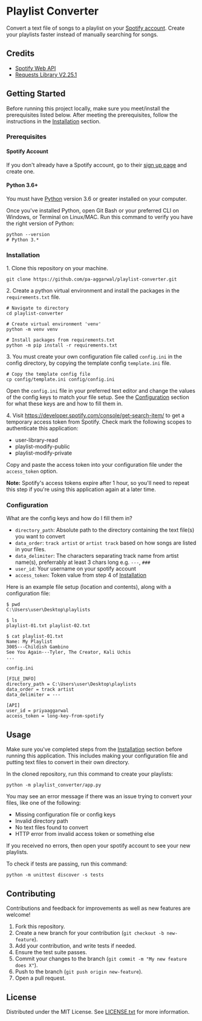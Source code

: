 # Playlist Converter

Convert a text file of songs to a playlist on your <a href="https://open.spotify.com/">Spotify account</a>. Create your playlists faster instead of manually searching for songs.

## Credits

* <a href="https://developer.spotify.com/documentation/web-api/">Spotify Web API</a>
* <a href="https://docs.python-requests.org/en/master/">Requests Library V2.25.1</a>

## Getting Started

Before running this project locally, make sure you meet/install the prerequisites listed below. After meeting the prerequisites, follow the instructions in the [Installation](#Installation) section.

### Prerequisites

#### Spotify Account

If you don't already have a Spotify account, go to their <a href="https://www.spotify.com/us/signup/">sign up page</a> and create one.

#### Python 3.6+

You must have <a href="https://www.python.org/downloads/">Python</a> version 3.6 or greater installed on your computer.

Once you've installed Python, open Git Bash or your preferred CLI on Windows, or Terminal on Linux/MAC. Run this command to verify you have the right version of Python:
```
python --version
# Python 3.*
```

### Installation

1\. Clone this repository on your machine.
```
git clone https://github.com/pa-aggarwal/playlist-converter.git
```

2\. Create a python virtual environment and install the packages in the `requirements.txt` file.
```
# Navigate to directory
cd playlist-converter

# Create virtual environment 'venv'
python -m venv venv

# Install packages from requirements.txt
python -m pip install -r requirements.txt
```

3\. You must create your own configuration file called `config.ini` in the config directory, by copying the template config `template.ini` file.
```
# Copy the template config file
cp config/template.ini config/config.ini
```
Open the `config.ini` file in your preferred text editor and change the values of the config keys to match your file setup. See the [Configuration](#Configuration) section for what these keys are and how to fill them in.

4\. Visit https://developer.spotify.com/console/get-search-item/ to get a temporary access token from Spotify. Check mark the following scopes to authenticate this application:
* user-library-read
* playlist-modify-public
* playlist-modify-private

Copy and paste the access token into your configuration file under the `access_token` option.

**Note:** Spotify's access tokens expire after 1 hour, so you'll need to repeat this step if you're using this application again at a later time.

### Configuration

What are the config keys and how do I fill them in?
* `directory_path`: Absolute path to the directory containing the text file(s) you want to convert
* `data_order`: `track artist` or `artist track` based on how songs are listed in your files.
* `data_delimiter`: The characters separating track name from artist name(s), preferrably at least 3 chars long e.g. `---`, `###`
* `user_id`: Your username on your spotify account
* `access_token`: Token value from step 4 of [Installation](#Installation)

Here is an example file setup (location and contents), along with a configuration file:

```
$ pwd
C:\Users\user\Desktop\playlists

$ ls
playlist-01.txt playlist-02.txt

$ cat playlist-01.txt
Name: My Playlist
3005---Childish Gambino
See You Again---Tyler, The Creator, Kali Uchis
...
```

`config.ini`
```
[FILE_INFO]
directory_path = C:\Users\user\Desktop\playlists
data_order = track artist
data_delimiter = ---

[API]
user_id = priyaaggarwal
access_token = long-key-from-spotify
```

## Usage

Make sure you've completed steps from the [Installation](#Installation) section before running this application. This includes making your configuration file and putting text files to convert in their own directory.

In the cloned repository, run this command to create your playlists:
```
python -m playlist_converter/app.py
```
You may see an error message if there was an issue trying to convert your files, like one of the following:
* Missing configuration file or config keys
* Invalid directory path
* No text files found to convert
* HTTP error from invalid access token or something else

If you received no errors, then open your spotify account to see your new playlists.

To check if tests are passing, run this command:
```
python -m unittest discover -s tests
```

## Contributing

Contributions and feedback for improvements as well as new features are welcome!
1. Fork this repository.
2. Create a new branch for your contribution (`git checkout -b new-feature`).
3. Add your contribution, and write tests if needed.
4. Ensure the test suite passes.
5. Commit your changes to the branch (`git commit -m "My new feature does X"`).
6. Push to the branch (`git push origin new-feature`).
7. Open a pull request.

## License

Distributed under the MIT License. See [LICENSE.txt](https://github.com/pa-aggarwal/playlist-converter/blob/master/LICENSE.txt) for more information.
